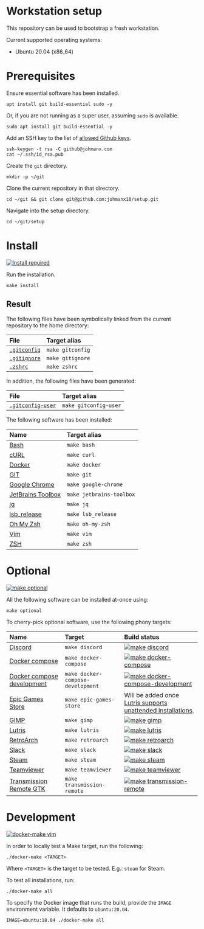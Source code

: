 # Workstation setup

This repository can be used to bootstrap a fresh workstation.

Current supported operating systems:

- Ubuntu 20.04 (x86_64)

# Prerequisites

Ensure essential software has been installed.

```
apt install git build-essential sudo -y
```

Or, if you are not running as a super user, assuming `sudo` is available.

```
sudo apt install git build-essential -y
```

Add an SSH key to the list of
[allowed Github keys](https://github.com/settings/keys).

```
ssh-keygen -t rsa -C github@johmanx.com
cat ~/.ssh/id_rsa.pub
```

Create the `git` directory.

```
mkdir -p ~/git
```

Clone the current repository in that directory.

```
cd ~/git && git clone git@github.com:johmanx10/setup.git
```

Navigate into the setup directory.

```
cd ~/git/setup
```

# Install

[![Install required](https://github.com/johmanx10/setup/workflows/make%20install/badge.svg)](https://github.com/johmanx10/setup/actions?query=workflow%3A%22make+install%22)

Run the installation.

```
make install
```

## Result

The following files have been symbolically linked from the current repository to
the home directory:

| File                                                                             | Target alias     |
|:---------------------------------------------------------------------------------|:-----------------|
| [`.gitconfig`](https://git-scm.com/book/en/v2/Customizing-Git-Git-Configuration) | `make gitconfig` |
| [`.gitignore`](https://git-scm.com/docs/gitignore)                               | `make gitignore` |
| [`.zshrc`](http://zsh.sourceforge.net/Doc/Release/Files.html#Files)              | `make zshrc`     |

In addition, the following files have been generated:

| File                                                                                  | Target alias          |
|:--------------------------------------------------------------------------------------|:----------------------|
| [`.gitconfig-user`](https://git-scm.com/book/en/v2/Customizing-Git-Git-Configuration) | `make gitconfig-user` |

The following software has been installed:

| Name                                                                                          | Target alias             |
|:----------------------------------------------------------------------------------------------|:-------------------------|
| [Bash](https://www.gnu.org/software/bash/)                                                    | `make bash`              |
| [cURL](https://curl.haxx.se/)                                                                 | `make curl`              |
| [Docker](https://www.docker.com/)                                                             | `make docker`            |
| [GIT](https://git-scm.com/)                                                                   | `make git`               |
| [Google Chrome](https://www.google.com/chrome/)                                               | `make google-chrome`     |
| [JetBrains Toolbox](https://www.jetbrains.com/toolbox-app/)                                   | `make jetbrains-toolbox` |
| [jq](https://stedolan.github.io/jq/)                                                          | `make jq`                |
| [lsb_release](https://refspecs.linuxfoundation.org/LSB_3.0.0/LSB-PDA/LSB-PDA/lsbrelease.html) | `make lsb_release`       |
| [Oh My Zsh](https://ohmyz.sh/)                                                                | `make oh-my-zsh`         |
| [Vim](https://www.vim.org/)                                                                   | `make vim`               |
| [ZSH](https://www.zsh.org/)                                                                   | `make zsh`               |

# Optional

[![make optional](https://github.com/johmanx10/setup/workflows/make%20optional/badge.svg)](https://github.com/johmanx10/setup/actions?query=workflow%3A%22make+optional%22)

All the following software can be installed at-once using:

```
make optional
```

To cherry-pick optional software, use the following phony targets:

| Name                                                                                      | Target                            | Build status |
|:------------------------------------------------------------------------------------------|:----------------------------------|:-------------|
| [Discord](https://discord.com/)                                                           | `make discord`                    | [![make discord](https://github.com/johmanx10/setup/workflows/make%20discord/badge.svg)](https://github.com/johmanx10/setup/actions?query=workflow%3A%22make+discord%22) |
| [Docker compose](https://docs.docker.com/compose/)                                        | `make docker-compose`             | [![make docker-compose](https://github.com/johmanx10/setup/workflows/make%20docker-compose/badge.svg)](https://github.com/johmanx10/setup/actions?query=workflow%3A%22make+docker-compose%22) |
| [Docker compose development](https://github.com/JeroenBoersma/docker-compose-development) | `make docker-compose-development` | [![make docker-compose-development](https://github.com/johmanx10/setup/workflows/make%20docker-compose-development/badge.svg)](https://github.com/johmanx10/setup/actions?query=workflow%3A%22make+docker-compose-development%22) |
| [Epic Games Store](https://www.epicgames.com/store/en-US/)                                | `make epic-games-store`           | Will be added once [Lutris supports unattended installations](https://github.com/lutris/lutris/pull/3029). |
| [GIMP](https://www.gimp.org/)                                                             | `make gimp`                       | [![make gimp](https://github.com/johmanx10/setup/workflows/make%20gimp/badge.svg)](https://github.com/johmanx10/setup/actions?query=workflow%3A%22make+gimp%22) |
| [Lutris](https://lutris.net/)                                                             | `make lutris`                     | [![make lutris](https://github.com/johmanx10/setup/workflows/make%20lutris/badge.svg)](https://github.com/johmanx10/setup/actions?query=workflow%3A%22make+lutris%22) |
| [RetroArch](https://www.retroarch.com/)                                                   | `make retroarch`                  | [![make retroarch](https://github.com/johmanx10/setup/workflows/make%20retroarch/badge.svg)](https://github.com/johmanx10/setup/actions?query=workflow%3A%22make+retroarch%22) |
| [Slack](https://slack.com/)                                                               | `make slack`                      | [![make slack](https://github.com/johmanx10/setup/workflows/make%20slack/badge.svg)](https://github.com/johmanx10/setup/actions?query=workflow%3A%22make+slack%22) |
| [Steam](https://store.steampowered.com/)                                                  | `make steam`                      | [![make steam](https://github.com/johmanx10/setup/workflows/make%20steam/badge.svg)](https://github.com/johmanx10/setup/actions?query=workflow%3A%22make+steam%22) |
| [Teamviewer](https://www.teamviewer.com/)                                                 | `make teamviewer`                 | [![make teamviewer](https://github.com/johmanx10/setup/workflows/make%20teamviewer/badge.svg)](https://github.com/johmanx10/setup/actions?query=workflow%3A%22make+teamviewer%22) |
| [Transmission Remote GTK](https://linux.die.net/man/1/transmission-remote)                | `make transmission-remote`        | [![make transmission-remote](https://github.com/johmanx10/setup/workflows/make%20transmission-remote/badge.svg)](https://github.com/johmanx10/setup/actions?query=workflow%3A%22make+transmission-remote%22) |

# Development

[![docker-make vim](https://github.com/johmanx10/setup/workflows/docker-make%20vim/badge.svg)](https://github.com/johmanx10/setup/actions?query=workflow%3A%22docker-make+vim%22)

In order to locally test a Make target, run the following:

```
./docker-make <TARGET>
```

Where `<TARGET>` is the target to be tested. E.g.: `steam` for Steam.

To test all installations, run:

```
./docker-make all
```

To specify the Docker image that runs the build, provide the `IMAGE` environment
variable. It defaults to `ubuntu:20.04`.

```
IMAGE=ubuntu:18.04 ./docker-make all
```

